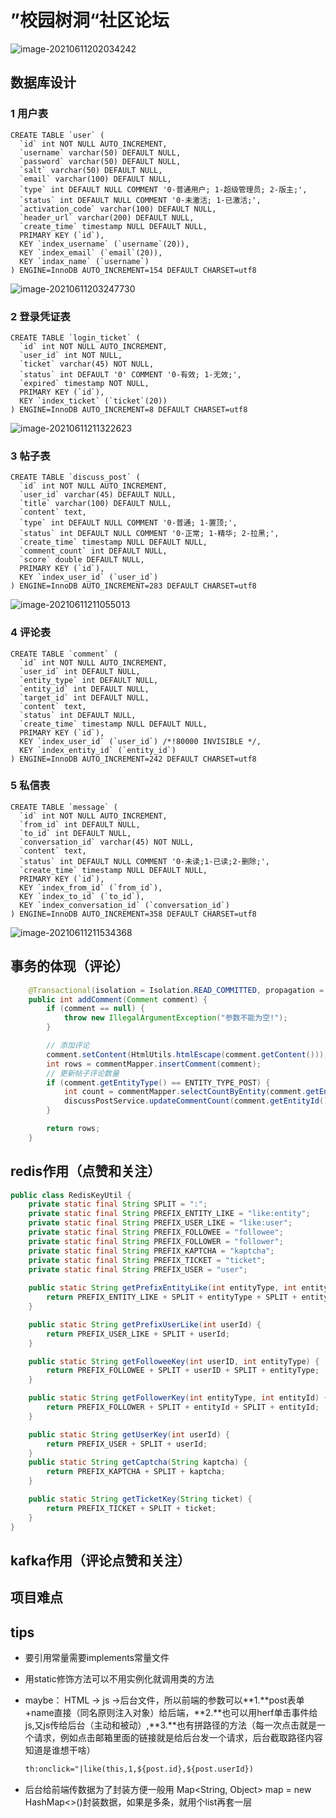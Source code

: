 # ”校园树洞“社区论坛

![image-20210611202034242](E:\nutstore\md\高薪求职项目课.assets\image-20210611202034242.png)

## 数据库设计

### 1 用户表

```mysql
CREATE TABLE `user` (
  `id` int NOT NULL AUTO_INCREMENT,
  `username` varchar(50) DEFAULT NULL,
  `password` varchar(50) DEFAULT NULL,
  `salt` varchar(50) DEFAULT NULL,
  `email` varchar(100) DEFAULT NULL,
  `type` int DEFAULT NULL COMMENT '0-普通用户; 1-超级管理员; 2-版主;',
  `status` int DEFAULT NULL COMMENT '0-未激活; 1-已激活;',
  `activation_code` varchar(100) DEFAULT NULL,
  `header_url` varchar(200) DEFAULT NULL,
  `create_time` timestamp NULL DEFAULT NULL,
  PRIMARY KEY (`id`),
  KEY `index_username` (`username`(20)),
  KEY `index_email` (`email`(20)),
  KEY `indax_name` (`username`)
) ENGINE=InnoDB AUTO_INCREMENT=154 DEFAULT CHARSET=utf8
```

![image-20210611203247730](E:\nutstore\md\高薪求职项目课.assets\image-20210611203247730.png)

### 2 登录凭证表

```mysql
CREATE TABLE `login_ticket` (
  `id` int NOT NULL AUTO_INCREMENT,
  `user_id` int NOT NULL,
  `ticket` varchar(45) NOT NULL,
  `status` int DEFAULT '0' COMMENT '0-有效; 1-无效;',
  `expired` timestamp NOT NULL,
  PRIMARY KEY (`id`),
  KEY `index_ticket` (`ticket`(20))
) ENGINE=InnoDB AUTO_INCREMENT=8 DEFAULT CHARSET=utf8
```

![image-20210611211322623](E:\nutstore\md\高薪求职项目课.assets\image-20210611211322623.png)

### 3 帖子表

```mysql
CREATE TABLE `discuss_post` (
  `id` int NOT NULL AUTO_INCREMENT,
  `user_id` varchar(45) DEFAULT NULL,
  `title` varchar(100) DEFAULT NULL,
  `content` text,
  `type` int DEFAULT NULL COMMENT '0-普通; 1-置顶;',
  `status` int DEFAULT NULL COMMENT '0-正常; 1-精华; 2-拉黑;',
  `create_time` timestamp NULL DEFAULT NULL,
  `comment_count` int DEFAULT NULL,
  `score` double DEFAULT NULL,
  PRIMARY KEY (`id`),
  KEY `index_user_id` (`user_id`)
) ENGINE=InnoDB AUTO_INCREMENT=283 DEFAULT CHARSET=utf8
```

![image-20210611211055013](E:\nutstore\md\高薪求职项目课.assets\image-20210611211055013.png)

### 4 评论表

```mysql
CREATE TABLE `comment` (
  `id` int NOT NULL AUTO_INCREMENT,
  `user_id` int DEFAULT NULL,
  `entity_type` int DEFAULT NULL,
  `entity_id` int DEFAULT NULL,
  `target_id` int DEFAULT NULL,
  `content` text,
  `status` int DEFAULT NULL, 
  `create_time` timestamp NULL DEFAULT NULL,
  PRIMARY KEY (`id`),
  KEY `index_user_id` (`user_id`) /*!80000 INVISIBLE */,
  KEY `index_entity_id` (`entity_id`)
) ENGINE=InnoDB AUTO_INCREMENT=242 DEFAULT CHARSET=utf8
```



### 5 私信表

```mysql
CREATE TABLE `message` (
  `id` int NOT NULL AUTO_INCREMENT,
  `from_id` int DEFAULT NULL,
  `to_id` int DEFAULT NULL,
  `conversation_id` varchar(45) NOT NULL,
  `content` text,
  `status` int DEFAULT NULL COMMENT '0-未读;1-已读;2-删除;',
  `create_time` timestamp NULL DEFAULT NULL,
  PRIMARY KEY (`id`),
  KEY `index_from_id` (`from_id`),
  KEY `index_to_id` (`to_id`),
  KEY `index_conversation_id` (`conversation_id`)
) ENGINE=InnoDB AUTO_INCREMENT=358 DEFAULT CHARSET=utf8
```

![image-20210611211534368](E:\nutstore\md\高薪求职项目课.assets\image-20210611211534368.png)



## 事务的体现（评论）

```java
    @Transactional(isolation = Isolation.READ_COMMITTED, propagation = Propagation.REQUIRED)
    public int addComment(Comment comment) {
        if (comment == null) {
            throw new IllegalArgumentException("参数不能为空!");
        }

        // 添加评论
        comment.setContent(HtmlUtils.htmlEscape(comment.getContent()));
        int rows = commentMapper.insertComment(comment);
        // 更新帖子评论数量
        if (comment.getEntityType() == ENTITY_TYPE_POST) {
            int count = commentMapper.selectCountByEntity(comment.getEntityType(), comment.getEntityId());
            discussPostService.updateCommentCount(comment.getEntityId(), count);
        }

        return rows;
    }
```

## redis作用（点赞和关注）

```java
public class RedisKeyUtil {
    private static final String SPLIT = ":";
    private static final String PREFIX_ENTITY_LIKE = "like:entity";
    private static final String PREFIX_USER_LIKE = "like:user";
    private static final String PREFIX_FOLLOWEE = "followee";
    private static final String PREFIX_FOLLOWER = "follower";
    private static final String PREFIX_KAPTCHA = "kaptcha";
    private static final String PREFIX_TICKET = "ticket";
    private static final String PREFIX_USER = "user";
    
    public static String getPrefixEntityLike(int entityType, int entityId) {
        return PREFIX_ENTITY_LIKE + SPLIT + entityType + SPLIT + entityId;
    }

    public static String getPrefixUserLike(int userId) {
        return PREFIX_USER_LIKE + SPLIT + userId;
    }

    public static String getFolloweeKey(int userID, int entityType) {
        return PREFIX_FOLLOWEE + SPLIT + userID + SPLIT + entityType;
    }

    public static String getFollowerKey(int entityType, int entityId) {
        return PREFIX_FOLLOWER + SPLIT + entityId + SPLIT + entityId;
    }

    public static String getUserKey(int userId) {
        return PREFIX_USER + SPLIT + userId;
    }
    public static String getCaptcha(String kaptcha) {
        return PREFIX_KAPTCHA + SPLIT + kaptcha;
    }

    public static String getTicketKey(String ticket) {
        return PREFIX_TICKET + SPLIT + ticket;
    }
}
```



## kafka作用（评论点赞和关注）



## 项目难点



## tips

- 要引用常量需要implements常量文件

- 用static修饰方法可以不用实例化就调用类的方法

- maybe： HTML -> js ->后台文件，所以前端的参数可以**1.**post表单+name直接（同名原则注入对象）给后端，**2.**也可以用herf单击事件给js,又js传给后台（主动和被动）,**3.**也有拼路径的方法（每一次点击就是一个请求，例如点击邮箱里面的链接就是给后台发一个请求，后台截取路径内容知道是谁想干啥）

  ```html
  th:onclick="|like(this,1,${post.id},${post.userId})
  ```

- 后台给前端传数据为了封装方便一般用 Map<String, Object> map = new HashMap<>()封装数据，如果是多条，就用个list再套一层

